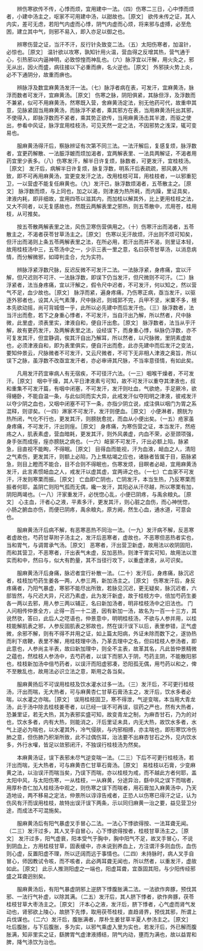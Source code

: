 <!-- { "loadSidebar": true } -->
　　辨伤寒欲传不传，心悸而烦，宜用建中一法。（四）伤寒二三日，心中悸而烦者，小建中汤主之，呕家不可用建中汤，以甜故也。［原文］ 欲传未传之证，其人内实，差可无虑，若阳气内虚而心悸，阴气内虚而心烦，将来邪与虚搏，必至危困，建立其中气，则邪不易入，即入亦足以御之也。

　　辨寒伤营之证，当汗不汗，反行针灸致变二法。（五）太阳伤寒者，加温针，必惊也。［原文］ 温针欲以攻寒，孰知针用火温，营血得之反增其热，营气通于心，引热邪以内逼神明，必致惊惶而神乱也。（六）脉浮宜以汗解，用火灸之，邪无从出，因火而盛，病往接以下必重而痹，名火逆也。［原文］ 外邪挟火势上炎，必不下通阴分，故重而痹也。

　　辨脉浮及数宜麻黄汤发汗一法。（七）脉浮者病在表，可发汗，宜麻黄汤，脉浮而数者可发汗，宜麻黄汤。［原文］ 伤寒之脉，阴阳俱紧，其脉但浮，及浮数而不兼紧，似可不用麻黄汤，然寒既入营，舍麻黄汤定法，别无他药可代，故重申其意，见脉紧固当用麻黄汤，而脉浮不紧者，乘其邪方在表，当用麻黄汤托出其邪，不使得入，即脉浮数而不紧者，乘其势正欲传，当用麻黄汤击其半渡，而驱之使出，参看中风证，脉浮宜用桂枝汤，可见天然一定之法，不因邪势之浅深，辄可变易也。

　　服麻黄汤得汗后，察脉辨证有次第不同三法。一法汗解后，复感复烦，脉浮数者，宜更药解散、一法脤浮皴而烦加渴者，宜两解表里、一法具两解证，不渴者用药宜里少表多。（八）伤寒发汗，解半日许复烦，脉数者，可更发汗，宜桂枝汤。［原文］ 发汗后，病解半日许复烦，脉复浮数，明系汗后表疏疏，邪风袭入所致，即不可再用麻黄汤，宜更变发汗之法，改用桂枝可耳，用桂枝者，一以邪重犯卫，一以营虚不能复任麻黄也。（九）发汗已，脉浮数烦渴者，五苓散主之。［原文］ 脉浮数而烦，与上同也，加之以渴，则津液为热所耗，而内躁，里证具矣，津液内耗，即非细故，宜用四苓以滋其内，而加桂以解其外，比上更用桂枝之法，又大不同者，以无复感故也，然既云两解表里之邪热，则五苓散中，朮用苍，桂用枝，从可推矣。

　　按五苓散两解表里之法，风伤卫寒伤营俱用之。（十）伤寒汗出而渴者，五苓散主之，不渴者茯苓甘草汤主之。［原文］ 伤寒以无汗故烦，汗出则不烦可知矣，但汗出而渴则上条五苓两解表里之法，在所必用，若汗出而并不渴，则里证本轻，故用桂枝汤中三，五苓汤中之一，少示三表一里之意，名曰茯苓甘草汤，以消息病情，而分解微邪，如璋判圭合，允为实符。

　　辨脉浮紧浮数尺脉，反迟反微不可发汗二法。一法脉浮紧，身疼痛，宜以汗解，但尺迟则不可汗、一法脉浮数，即误下仍当发汗，但尺微则不可汗。（二）脉浮紧者，法当身疼痛，宜以汗解之，假令尺中迟者，不可发汗，何以知之，然以营气不足，血少故也。［原文］ 脉浮而紧，遍身疼痛，乃伤寒正病，亟当发汗，以驱逐外邪者也，设其人元气素薄，尺中脉迟，则城郭不完，兵甲不坚，米粟不多，根本先欲动摇，尚可背城借一乎，此所以必先建中而后发汗也。（三）脉浮数者，法当汗出而愈，若下之身重心悸者，不可发汗，当自汗出乃解，所以然者，尺中脉微，此里虚，须表里实，津液自和，便自汗出愈。［原文］ 脉浮数者，法当从乎汗解，故有更药发汗，及两解表里之法，设经误下，而身重心悸，纵脉仍浮数，亦不可复发其汗，但宜静调，俟其汗自出乃解耳，所以然者，以尺脉微，里阴素虚故也，必须津液自和，即为表里俱实，便自汗出而愈，此亦先建中而后发汗之变法，要知仲景云，尺脉微者不可发汗，又云尺微者，不可下无非相人津液之奥旨，所以误下之脉，虽浮数不改亟宜发汗者，亦必审谛其尺脉，不当率意径情，有如此矣。

　　凡用发汗药宜审病人有无宿疾，不可径汗六法。（一三）咽喉干燥者，不可发汗。［原文］ 咽中干燥，其人平日津液素亏可知，故不可发汗以重夺其津液也，叔和重集不可发汗篇，有咽中闭塞，不可发汗，发汗则吐血，气欲绝，手足厥冷，欲得蜷卧，不能自温一条，与此似同而实大异，此戒发汗似夺阳明之津液，彼戒发汗以夺少阴之血也，又咽中闭塞不可下一条，亦指少阴立说，成注俱以咽门为胃之系混释，则谬矣。（一四）淋家不可发汗，发汗则便血。［原文］ 小便淋者，膀胱为热所闭，气化不行也，更发其汗，则膀胱愈扰，而血从小便出矣。（一五）疮家虽身疼痛，不可发汗，汗出则痓。［原文］ 身疼痛，为寒伤营之证，本当发汗，然疮疡之人，肌表素虚，营血暗耗，更发其汗，则外风袭虚，内血不荣，必至颈项强，身手张而成痓，痓亦膀胱之病也。（一六）衄家不可发汗，汗出必额上陷，脉紧急，目直视不能眴，不得眠。［原文］ 目得血而能视，汗为血液，衄血之人，清阳之气素伤，更发其汗，则额上必陷，乃上焦枯竭之应也，诸脉者皆属于目，筋脉紧急，则目上瞪而不能合，目不合则不得眠也，伤寒发烦，目瞑者必衄，宜用麻黄汤发汗，此言素惯衄血之人，戒发汗以虚其虚，宜两谛之也。（一七）亡血家不可发汗，汗发则寒栗而振。［原文］ 亡血即亡阴也，亡阴发汗，本当生热，乃反寒栗而振者何耶，盖阴亡则阳气孤而无偶，纔一发汗，其阳必从汗尽越，所以寒栗有加，阴阳两竭也。（一八）汗家重发汗，必恍惚心乱，小便已阴疼，与禹余粮丸。［原文］ 心主血，汗者心之液，平素多汗，更发其汗，则心脏之血伤，而心神恍惚，小肠之腑血亦伤，而便已阴疼，禹余粮丸，原方阙，然生心血，通水道，可意会也。

　　服麻黄汤汗后病不解，有恶寒恶热不同治一法。（一九）发汗病不解，反恶寒者虚故也，芍药甘草附子汤主之，发汗后恶寒者，虚故也，不恶寒但恶热者实也，当和胃气，与调胃承气汤。［原文］ 恶寒者，汗出营卫新虚，故用法以收阴固阳，而和其营卫，不恶寒者，汗出表气未虚，反加恶热，则津干胃实可知，故用法以泄实而和中，然曰与，似大有酌量，其不当径行攻下，以重虚津液，从可识矣。

　　服麻黄汤汗后身痛，脉迟者宜行补散一法。（二十）发汗后，身疼痛，脉沉迟者，桂枝加芍药生姜各一两，人参三两，新加汤主之。［原文］ 伤寒发汗后，身反疼痛者，乃阳气暴虚，寒邪不能尽出所致，若脉见沉迟，更无疑矣，脉沉迟者，六部皆然，与尺迟大异，尺迟乃素虚，此为发汗新虚，故于桂枝方中，倍加芍药生姜各一两以去邪，用人参三两以辅正，名曰新加汤者，明非桂枝汤中之旧法也。 门人问相传仲景全方，止得一百一十二道，因有新加一汤，故名为一百一十三方，其说然欤，答曰，此后人之呓语也，仲景意中，明明桂枝汤，不欲与人参并用，以桂枝能解肌表之邪，人参反固肌表之邪故也，然在误汗误下以后，表里参错，正气虚微，余邪不解，则有不得不并用之证，如上篇太阳病，外证未除而数下之，遂协热而利下痞鞕，表里不解，用桂枝理中汤，乃革去理中之名，但曰桂枝人参汤者，即此意也，人参尚主半表，故曰新加理中，则全不主表，故革其名，凡此皆仲景精微之蕴也，然桂枝人参汤中，去芍药者，以误下而邪入于阴，芍药主阴，不能散阳邪也，桂枝新加汤中倍芍药者，以误汗而阳虚邪凑，恐阳孤无偶，用芍药以和之，俾不至散乱也，故用法必识立法之意，斯用之各当矣。

　　服麻黄扬后不可误用桂枝及饮水灌水过多一法。（三）发汗后，不可更行桂枝汤，汗出而喘，无大热者，可与麻黄杏仁甘草石膏汤主之，发汗后，饮水多者必喘，以水灌之亦喘。［原文］ 误用桂枝固卫，寒不得泄，气逆变喘，本当用大青龙汤，此于汤中除去桂枝姜枣者，以已经一误不可再误，驭药之严也，然有大热者，恐兼里证，若无大热，其为表邪实盛可知，故变青龙之制，为麻杏甘石，乃为的对也，饮水多者，内有大热，则能消之，汗后里证未具，内无大热，故饮水多者，水气上逆必为喘也，以水灌其外，冷气侵肤，与内邪相搏，亦主喘也，即形寒饮冷伤肺之意，但伤肺乃积渐所致，此不过偶伤耳，治法要不出麻杏甘石之外，见内饮水多，外行水嚾，皆足以敛邪闭汗，不独误行桂枝汤为然矣。

　　本麻黄汤证，误下表邪未尽气逆变喘一法。（二三）下后不可更行桂枝汤，若汗出而喘，无大热者，可与麻黄杏仁甘草石膏汤。［原文］ 易桂枝以石膏，少变麻黄之法，以治误汗而喘当矣，乃误下而喘，亦以桂枝为戒，而不越此方者何耶，盖太阳中风，与太阳伤寒，一从桂枝，一从麻黄，分途异治，繇中风之误下而喘者，用厚朴杏仁加入桂枝汤中观之，则伤寒之误下而喘者，用石膏加入麻黄汤中，乃天造地设，两不移易之定法，仲景所以谆谆告戒者，正恐人以伤寒已得汗之证，认为伤风有汗而误用桂枝，故特出误汗误下两条，示以同归麻黄一治之要，益见营卫分途，而成法不可混施矣。

　　服麻黄汤后有阳气暴虚叉手冒心二法。一法心下悸欲得按、一法耳聋无闻。（二三）发汗过多，其人叉手自冒心，心下悸欲得按者，桂枝甘草汤主之。［原文］ 发汗过多，阳气虚衰，阳本受气于胸中，胸中阳气不足，故叉手冒心，不说到阴血上，方用桂枝甘草，固表缓中，亦未说到养血上，方注谓汗多则血伤，血伤则心虚，反置阳虚不理，所以迂阔而远于事情也。（二四）未持脉时，病人叉手自冒心，师因教试令咳，而不咳者，此必两耳聋无闻也，所以然者，以重发汗，虚故如此。［原文］ 此示人推测阳虚之一端也，阳虚耳聋，宜亟固其阳，与少阳传经邪盛之耳聋迥别矣。

　　服麻黄汤后，有阳气暴虚阴邪上逆脐下悸腹胀满二法。一法欲作奔豚，预伐其邪、一法行气补虚，以除其满。（二五）发汗后，其人脐下悸者，欲作奔豚，茯苓桂枝甘草大枣汤主之。［原文］ 汗本心之液，发汗后，脐下悸者，心气虚而肾气发动也，肾邪欲上陵心，故脐下先悸，取用茯苓桂枝，直趋肾界，预伐其邪，所谓上兵伐谋也。（二六）发汗后，腹胀满者，厚朴生姜甘草半夏人参汤主之。［原文］ 吐后腹胀，与下后腹胀，多为实，以邪气乘虚入里为实也，若发汗后，外已解而腹胀满，知非里实之证，繇脾胃气虚津液搏结，阴气内动，壅而为满也，故以益胃和脾，降气涤饮为治也。

